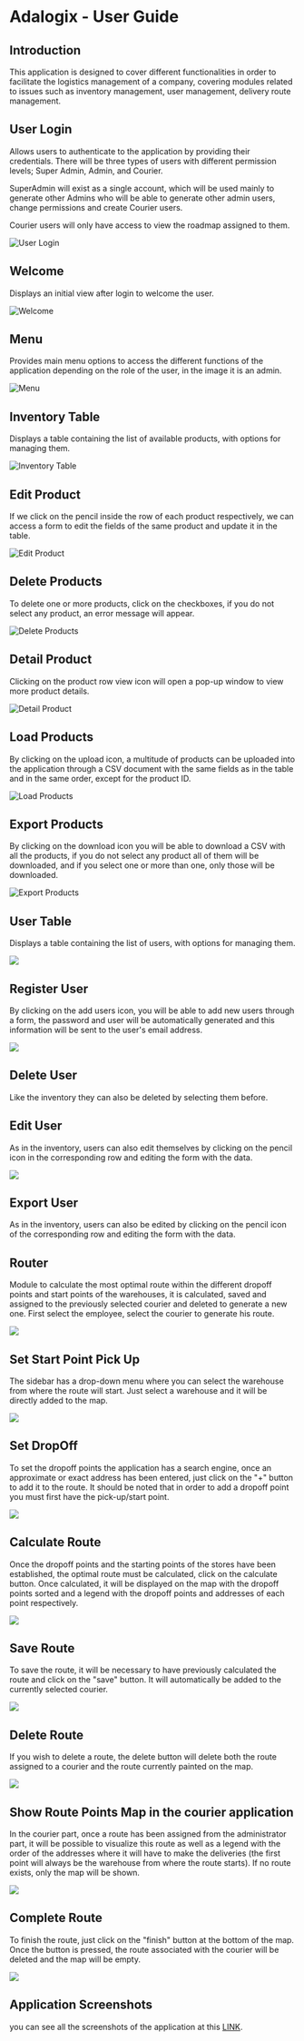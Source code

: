 # Adalogix - User Guide

## Introduction
This application is designed to cover different functionalities in order to facilitate the logistics management of a company, covering modules related to issues such as inventory management, user management, delivery route management.

## User Login
Allows users to authenticate to the application by providing their credentials. There will be three types of users with different permission levels; Super Admin, Admin, and Courier.

SuperAdmin will exist as a single account, which will be used mainly to generate other Admins who will be able to generate other admin users, change permissions and create Courier users.

Courier users will only have access to view the roadmap assigned to them.

![User Login](img/screenshot1.png)

## Welcome
Displays an initial view after login to welcome the user.

![Welcome](img/screenshot2.png)

## Menu
Provides main menu options to access the different functions of the application depending on the role of the user, in the image it is an admin.

![Menu](img/screenshot3.png)

## Inventory Table
Displays a table containing the list of available products, with options for managing them.

![Inventory Table](img/screenshot4.png)

## Edit Product
If we click on the pencil inside the row of each product respectively, we can access a form to edit the fields of the same product and update it in the table.

![Edit Product](img/screenshot5.png)

## Delete Products
To delete one or more products, click on the checkboxes, if you do not select any product, an error message will appear.

![Delete Products](img/screenshot9.png)

## Detail Product
Clicking on the product row view icon will open a pop-up window to view more product details.

![Detail Product](img/screenshot7.png)

## Load Products
By clicking on the upload icon, a multitude of products can be uploaded into the application through a CSV document with the same fields as in the table and in the same order, except for the product ID.

![Load Products](img/screenshot11.png)

## Export Products
By clicking on the download icon you will be able to download a CSV with all the products, if you do not select any product all of them will be downloaded, and if you select one or more than one, only those will be downloaded.

![Export Products](img/screenshot10.png)

## User Table
Displays a table containing the list of users, with options for managing them.

![](img/screenshot24.png)

## Register User
By clicking on the add users icon, you will be able to add new users through a form, the password and user will be automatically generated and this information will be sent to the user's email address.

![](img/screenshot13.png)

## Delete User
Like the inventory they can also be deleted by selecting them before.

## Edit User
As in the inventory, users can also edit themselves by clicking on the pencil icon in the corresponding row and editing the form with the data. 

![](img/screenshot12.png)

## Export User
As in the inventory, users can also be edited by clicking on the pencil icon of the corresponding row and editing the form with the data.

## Router
Module to calculate the most optimal route within the different dropoff points and start points of the warehouses, it is calculated, saved and assigned to the previously selected courier and deleted to generate a new one. First select the employee, select the courier to generate his route.

![](img/screenshot15.png)

## Set Start Point Pick Up
The sidebar has a drop-down menu where you can select the warehouse from where the route will start. Just select a warehouse and it will be directly added to the map.

![](img/screenshot16.png)

## Set DropOff
To set the dropoff points the application has a search engine, once an approximate or exact address has been entered, just click on the "+" button to add it to the route. It should be noted that in order to add a dropoff point you must first have the pick-up/start point.

![](img/screenshot16.png)

## Calculate Route
Once the dropoff points and the starting points of the stores have been established, the optimal route must be calculated, click on the calculate button. Once calculated, it will be displayed on the map with the dropoff points sorted and a legend with the dropoff points and addresses of each point respectively.

![](img/screenshot17.png)

## Save Route
To save the route, it will be necessary to have previously calculated the route and click on the "save" button.  It will automatically be added to the currently selected courier.

![](img/screenshot18.png)

## Delete Route
If you wish to delete a route, the delete button will delete both the route assigned to a courier and the route currently painted on the map.

![](img/screenshot19.png)

## Show Route Points Map in the courier application
In the courier part, once a route has been assigned from the administrator part, it will be possible to visualize this route as well as a legend with the order of the addresses where it will have to make the deliveries (the first point will always be the warehouse from where the route starts). If no route exists, only the map will be shown.

![](img/screenshot21.png)

## Complete Route
To finish the route, just click on the "finish" button at the bottom of the map. Once the button is pressed, the route associated with the courier will be deleted and the map will be empty.

![](img/screenshot22.png)

## Application Screenshots

you can see all the screenshots of the application at this [LINK](img/).
